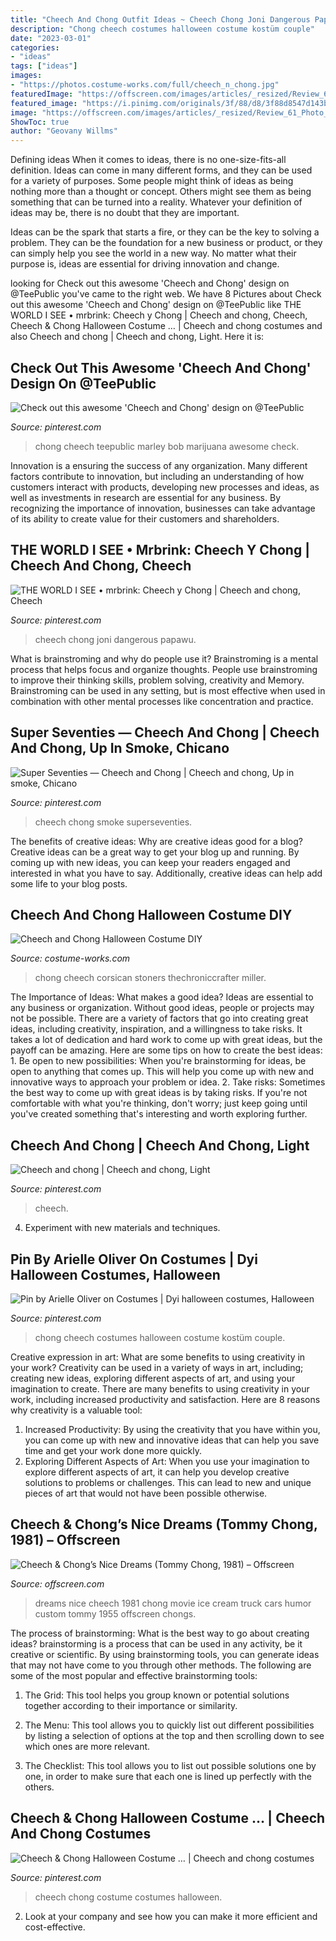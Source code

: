 ```yaml
---
title: "Cheech And Chong Outfit Ideas ~ Cheech Chong Joni Dangerous Papawu"
description: "Chong cheech costumes halloween costume kostüm couple"
date: "2023-03-01"
categories:
- "ideas"
tags: ["ideas"]
images:
- "https://photos.costume-works.com/full/cheech_n_chong.jpg"
featuredImage: "https://offscreen.com/images/articles/_resized/Review_61_Photo_1_-_Cheech_and_Chongs_Nice_Dreams_(1981).jpg"
featured_image: "https://i.pinimg.com/originals/3f/88/d8/3f88d8547d143ba64d049f000342fea8.jpg"
image: "https://offscreen.com/images/articles/_resized/Review_61_Photo_1_-_Cheech_and_Chongs_Nice_Dreams_(1981).jpg"
ShowToc: true
author: "Geovany Willms"
---
```



Defining ideas
When it comes to ideas, there is no one-size-fits-all definition. Ideas can come in many different forms, and they can be used for a variety of purposes.
Some people might think of ideas as being nothing more than a thought or concept. Others might see them as being something that can be turned into a reality. Whatever your definition of ideas may be, there is no doubt that they are important.

Ideas can be the spark that starts a fire, or they can be the key to solving a problem. They can be the foundation for a new business or product, or they can simply help you see the world in a new way. No matter what their purpose is, ideas are essential for driving innovation and change.

	

		
looking for Check out this awesome &#039;Cheech and Chong&#039; design on @TeePublic you've came to the right web. We have 8 Pictures about Check out this awesome &#039;Cheech and Chong&#039; design on @TeePublic like THE WORLD I SEE • mrbrink: Cheech y Chong | Cheech and chong, Cheech, Cheech &amp; Chong Halloween Costume … | Cheech and chong costumes and also Cheech and chong | Cheech and chong, Light. Here it is:
		
    
## Check Out This Awesome &#039;Cheech And Chong&#039; Design On @TeePublic

<img loading=lazy src="https://i.pinimg.com/736x/5e/04/36/5e0436e4b95df92628900753ad49c4cc.jpg" onerror="this.onerror=null;this.src='https://tse3.mm.bing.net/th?id=OIP.zwwXa4qpbcBLqpnFvZFY8wHaHa&amp;pid=15.1';" alt="Check out this awesome &#039;Cheech and Chong&#039; design on @TeePublic">

_Source: pinterest.com_

>chong cheech teepublic marley bob marijuana awesome check. 

	

Innovation is a ensuring the success of any organization. Many different factors contribute to innovation, but including an understanding of how customers interact with products, developing new processes and ideas, as well as investments in research are essential for any business. By recognizing the importance of innovation, businesses can take advantage of its ability to create value for their customers and shareholders.

    
## THE WORLD I SEE • Mrbrink: Cheech Y Chong | Cheech And Chong, Cheech

<img loading=lazy src="https://i.pinimg.com/736x/06/86/91/068691d5e72b7d94f307b4342d3233b3.jpg" onerror="this.onerror=null;this.src='https://tse2.mm.bing.net/th?id=OIP.eD4Ub8tRmgsnMVQdgphxiwHaKQ&amp;pid=15.1';" alt="THE WORLD I SEE • mrbrink: Cheech y Chong | Cheech and chong, Cheech">

_Source: pinterest.com_

>cheech chong joni dangerous papawu. 

	

What is brainstroming and why do people use it?
Brainstroming is a mental process that helps focus and organize thoughts. People use brainstroming to improve their thinking skills, problem solving, creativity and Memory. Brainstroming can be used in any setting, but is most effective when used in combination with other mental processes like concentration and practice.

    
## Super Seventies — Cheech And Chong | Cheech And Chong, Up In Smoke, Chicano

<img loading=lazy src="https://i.pinimg.com/originals/46/18/38/461838570159041e4cb2fffd91abe781.jpg" onerror="this.onerror=null;this.src='https://tse2.mm.bing.net/th?id=OIP.yGojahzM2O8VVpyvEZutxwHaK-&amp;pid=15.1';" alt="Super Seventies — Cheech and Chong | Cheech and chong, Up in smoke, Chicano">

_Source: pinterest.com_

>cheech chong smoke superseventies. 

	

The benefits of creative ideas: Why are creative ideas good for a blog?
Creative ideas can be a great way to get your blog up and running. By coming up with new ideas, you can keep your readers engaged and interested in what you have to say. Additionally, creative ideas can help add some life to your blog posts.

    
## Cheech And Chong Halloween Costume DIY

<img loading=lazy src="https://photos.costume-works.com/full/cheech_n_chong.jpg" onerror="this.onerror=null;this.src='https://tse3.mm.bing.net/th?id=OIP.5hLfqPIvuxfKVBoVvBniwgHaKh&amp;pid=15.1';" alt="Cheech and Chong Halloween Costume DIY">

_Source: costume-works.com_

>chong cheech corsican stoners thechroniccrafter miller. 

	

The Importance of Ideas: What makes a good idea?
Ideas are essential to any business or organization. Without good ideas, people or projects may not be possible. There are a variety of factors that go into creating great ideas, including creativity, inspiration, and a willingness to take risks. It takes a lot of dedication and hard work to come up with great ideas, but the payoff can be amazing. Here are some tips on how to create the best ideas: 1. Be open to new possibilities: When you're brainstorming for ideas, be open to anything that comes up. This will help you come up with new and innovative ways to approach your problem or idea. 2. Take risks: Sometimes the best way to come up with great ideas is by taking risks. If you're not comfortable with what you're thinking, don't worry; just keep going until you've created something that's interesting and worth exploring further. 
    
## Cheech And Chong | Cheech And Chong, Light

<img loading=lazy src="https://i.pinimg.com/originals/3f/88/d8/3f88d8547d143ba64d049f000342fea8.jpg" onerror="this.onerror=null;this.src='https://tse1.mm.bing.net/th?id=OIP.6o_TpyOW4a_y-kSQbwBbuAHaJ4&amp;pid=15.1';" alt="Cheech and chong | Cheech and chong, Light">

_Source: pinterest.com_

>cheech. 

	

4. Experiment with new materials and techniques.

    
## Pin By Arielle Oliver On Costumes | Dyi Halloween Costumes, Halloween

<img loading=lazy src="https://i.pinimg.com/originals/2a/79/5c/2a795c2d82c1934de4fb7230df7f7eb8.jpg" onerror="this.onerror=null;this.src='https://tse3.mm.bing.net/th?id=OIP.-a6NqCLf_bkq3yII_eKm_AHaHe&amp;pid=15.1';" alt="Pin by Arielle Oliver on Costumes | Dyi halloween costumes, Halloween">

_Source: pinterest.com_

>chong cheech costumes halloween costume kostüm couple. 

	

Creative expression in art: What are some benefits to using creativity in your work?
Creativity can be used in a variety of ways in art, including; creating new ideas, exploring different aspects of art, and using your imagination to create. There are many benefits to using creativity in your work, including increased productivity and satisfaction. Here are 8 reasons why creativity is a valuable tool: 
1. Increased Productivity: By using the creativity that you have within you, you can come up with new and innovative ideas that can help you save time and get your work done more quickly.
2. Exploring Different Aspects of Art: When you use your imagination to explore different aspects of art, it can help you develop creative solutions to problems or challenges. This can lead to new and unique pieces of art that would not have been possible otherwise. 

    
## Cheech &amp; Chong’s Nice Dreams (Tommy Chong, 1981) – Offscreen

<img loading=lazy src="https://offscreen.com/images/articles/_resized/Review_61_Photo_1_-_Cheech_and_Chongs_Nice_Dreams_(1981).jpg" onerror="this.onerror=null;this.src='https://tse4.mm.bing.net/th?id=OIP.Yu0QaNjDbxuBNwyVJ9kSCgHaE_&amp;pid=15.1';" alt="Cheech &amp; Chong’s Nice Dreams (Tommy Chong, 1981) – Offscreen">

_Source: offscreen.com_

>dreams nice cheech 1981 chong movie ice cream truck cars humor custom tommy 1955 offscreen chongs. 

	

The process of brainstorming: What is the best way to go about creating ideas?
brainstorming is a process that can be used in any activity, be it creative or scientific. By using brainstorming tools, you can generate ideas that may not have come to you through other methods. The following are some of the most popular and effective brainstorming tools:
1. The Grid: This tool helps you group known or potential solutions together according to their importance or similarity.

2. The Menu: This tool allows you to quickly list out different possibilities by listing a selection of options at the top and then scrolling down to see which ones are more relevant.

3. The Checklist: This tool allows you to list out possible solutions one by one, in order to make sure that each one is lined up perfectly with the others.

    
## Cheech &amp; Chong Halloween Costume … | Cheech And Chong Costumes

<img loading=lazy src="https://i.pinimg.com/736x/da/d0/dd/dad0dd4d67f3b1a20f29464810da2dd1--halloween-costumes.jpg" onerror="this.onerror=null;this.src='https://tse1.mm.bing.net/th?id=OIP.I1s1PenZB9Y5V1aDYmMryAHaJ3&amp;pid=15.1';" alt="Cheech &amp; Chong Halloween Costume … | Cheech and chong costumes">

_Source: pinterest.com_

>cheech chong costume costumes halloween. 

	

2. Look at your company and see how you can make it more efficient and cost-effective.


